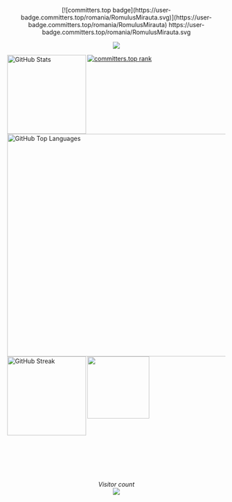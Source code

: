 <!-- Username = RomulusMirauta -->


<p align="center">
	[![committers.top badge](https://user-badge.committers.top/romania/RomulusMirauta.svg)](https://user-badge.committers.top/romania/RomulusMirauta)
	https://user-badge.committers.top/romania/RomulusMirauta.svg
</p>




<p align="center">
	<img src="https://user-badge.committers.top/romania/RomulusMirauta.svg" />
</p>



<a href="https://user-badge.committers.top/romania/RomulusMirauta">
	<img src="https://user-badge.committers.top/romania/RomulusMirauta.svg"
		alt="committers.top rank" />
</a>




<a href="#">
	<img align="left" height=182
		src="https://github-readme-stats.vercel.app/api?username=RomulusMirauta&theme=dark&show_icons=true&hide_border=false&count_private=true&cache_seconds=86400&custom_title=Romulus&apos;&nbsp;GitHub&nbsp;Stats&card_width=460"
		alt="GitHub Stats" />
</a>


<a href="https://gh-stats-gen.vercel.app/">
	<img align="right" height=513
		src="https://github-readme-stats.vercel.app/api/top-langs/?username=RomulusMirauta&theme=dark&show_icons=true&hide_border=false&layout=pie&cache_seconds=86400&&langs_count=20&card_width=290"
		alt="GitHub Top Languages" />
</a>



<a href="#">
	<img align="left" height=182
		src="https://github-readme-streak-stats.herokuapp.com/?user=RomulusMirauta&theme=dark&hide_border=false&cache_seconds=86400&card_width=460"
		alt="GitHub Streak" />
</a>


<a href="#">
	<img align="left" height=143
		src="https://github-profile-trophy.vercel.app/?username=RomulusMirauta&theme=darkhub&no-frame=false&title=Repositories,Followers,Commits&column=-1" />
</a>


<br><br><br><br><br><br><br><br><br><br><br><br><br><br><br><br><br><br><br><br><br><br><br><br>


<p align="center">
	<i>Visitor count</i><br>
	<img src="https://profile-counter.glitch.me/RomulusMirauta/count.svg" />
</p>